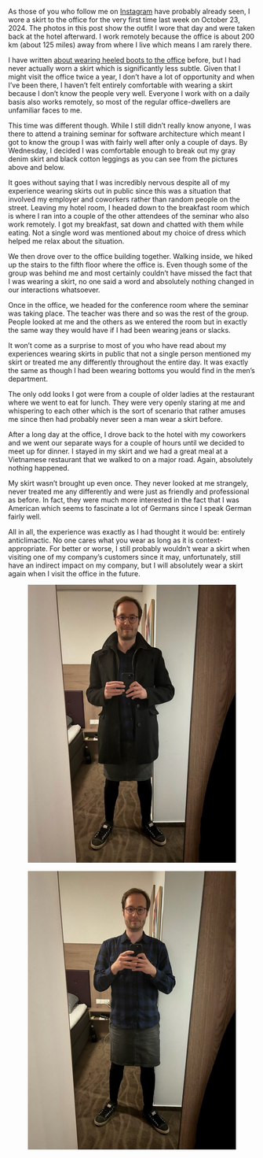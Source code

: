 As those of you who follow me on [Instagram](https://www.instagram.com/p/DBeo4GTuNTN/) have probably already seen, I wore a skirt to the office for the very first time last week on October 23, 2024. The photos in this post show the outfit I wore that day and were taken back at the hotel afterward. I work remotely because the office is about 200 km (about 125 miles) away from where I live which means I am rarely there.

I have written [about wearing heeled boots to the office](https://www.the-beskirted-man.com/personal-experiences/heeled-boots-at-the-office/) before, but I had never actually worn a skirt which is significantly less subtle. Given that I might visit the office twice a year, I don’t have a lot of opportunity and when I’ve been there, I haven’t felt entirely comfortable with wearing a skirt because I don’t know the people very well. Everyone I work with on a daily basis also works remotely, so most of the regular office-dwellers are unfamiliar faces to me.

This time was different though. While I still didn’t really know anyone, I was there to attend a training seminar for software architecture which meant I got to know the group I was with fairly well after only a couple of days. By Wednesday, I decided I was comfortable enough to break out my gray denim skirt and black cotton leggings as you can see from the pictures above and below.

It goes without saying that I was incredibly nervous despite all of my experience wearing skirts out in public since this was a situation that involved my employer and coworkers rather than random people on the street. Leaving my hotel room, I headed down to the breakfast room which is where I ran into a couple of the other attendees of the seminar who also work remotely. I got my breakfast, sat down and chatted with them while eating. Not a single word was mentioned about my choice of dress which helped me relax about the situation.

We then drove over to the office building together. Walking inside, we hiked up the stairs to the fifth floor where the office is. Even though some of the group was behind me and most certainly couldn’t have missed the fact that I was wearing a skirt, no one said a word and absolutely nothing changed in our interactions whatsoever.

Once in the office, we headed for the conference room where the seminar was taking place. The teacher was there and so was the rest of the group. People looked at me and the others as we entered the room but in exactly the same way they would have if I had been wearing jeans or slacks.

It won’t come as a surprise to most of you who have read about my experiences wearing skirts in public that not a single person mentioned my skirt or treated me any differently throughout the entire day. It was exactly the same as though I had been wearing bottoms you would find in the men’s department.

The only odd looks I got were from a couple of older ladies at the restaurant where we went to eat for lunch. They were very openly staring at me and whispering to each other which is the sort of scenario that rather amuses me since then had probably never seen a man wear a skirt before.

After a long day at the office, I drove back to the hotel with my coworkers and we went our separate ways for a couple of hours until we decided to meet up for dinner. I stayed in my skirt and we had a great meal at a Vietnamese restaurant that we walked to on a major road. Again, absolutely nothing happened.

My skirt wasn’t brought up even once. They never looked at me strangely, never treated me any differently and were just as friendly and professional as before. In fact, they were much more interested in the fact that I was American which seems to fascinate a lot of Germans since I speak German fairly well.

All in all, the experience was exactly as I had thought it would be: entirely anticlimactic. No one cares what you wear as long as it is context-appropriate. For better or worse, I still probably wouldn’t wear a skirt when visiting one of my company’s customers since it may, unfortunately, still have an indirect impact on my company, but I will absolutely wear a skirt again when I visit the office in the future.

<figure><a href="https://www.the-beskirted-man.com/img_4129-1/"><img decoding="async" alt="At the hotel with the outfit I wore to the office" data-height="2000" data-id="4988" data-link="https://www.the-beskirted-man.com/img_4129-1/" data-url="https://www.the-beskirted-man.com/wp-content/uploads/2024/10/img_4129-1-768x1024.jpg" data-width="1500" src="img_4129-1-768x1024.jpg" data-amp-layout="responsive" tabindex="0" role="button" aria-label="Open image 1 of 2 in full-screen"></a></figure>

<figure><a href="https://www.the-beskirted-man.com/img_4131-1/"><img decoding="async" alt="At the hotel with the outfit I wore to the office" data-height="2000" data-id="4989" data-link="https://www.the-beskirted-man.com/img_4131-1/" data-url="https://www.the-beskirted-man.com/wp-content/uploads/2024/10/img_4131-1-768x1024.jpg" data-width="1500" src="img_4131-1-768x1024.jpg" data-amp-layout="responsive" tabindex="0" role="button" aria-label="Open image 2 of 2 in full-screen"></a></figure>